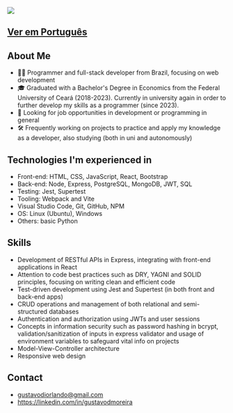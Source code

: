 ![](https://komarev.com/ghpvc/?username=gustydev&color=006bed)

## [Ver em Português](README.pt.md)

## About Me

- 👨‍💻 Programmer and full-stack developer from Brazil, focusing on web development
- 🎓 Graduated with a Bachelor's Degree in Economics from the Federal University of Ceará (2018-2023). Currently in university again in order to further develop my skills as a programmer (since 2023).
- 💼 Looking for job opportunities in development or programming in general
- 🛠️ Frequently working on projects to practice and apply my knowledge as a developer, also studying (both in uni and autonomously)

## Technologies I'm experienced in
- Front-end: HTML, CSS, JavaScript, React, Bootstrap
- Back-end: Node, Express, PostgreSQL, MongoDB, JWT, SQL
- Testing: Jest, Supertest
- Tooling: Webpack and Vite
- Visual Studio Code, Git, GitHub, NPM
- OS: Linux (Ubuntu), Windows
- Others: basic Python

## Skills
- Development of RESTful APIs in Express, integrating with front-end applications in React
- Attention to code best practices such as DRY, YAGNI and SOLID principles, focusing on writing clean and efficient code
- Test-driven development using Jest and Supertest (in both front and back-end apps)
- CRUD operations and management of both relational and semi-structured databases
- Authentication and authorization using JWTs and user sessions
- Concepts in information security such as password hashing in bcrypt, validation/sanitization of inputs in express validator and usage of environment variables to safeguard vital info on projects
- Model-View-Controller architecture
- Responsive web design

## Contact
- gustavodiorlando@gmail.com
- https://linkedin.com/in/gustavodmoreira
